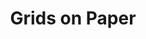 ---
layout: home
sortorder: 1.0
title: "Grids on Paper"
description: |
  Page layout grids create structure and harmony on the page.
details: |
  There are four types of grids:

  Single column
  : This is used for publications like books where each page has only one block of text, usually justified.

  Multi-column
  : This grid has more variation. It allows for more complex layouts with text & images.

  Modular
  : Even more flexible, the modular grid allows for varied types of content. You can have images, tables and more.

  Hierarchical
  : In this type of grid, the horizontal units create hierarchy.

  Create layout grids for print. We'll consider: 

  - Balance 
  - Symmetry 
  - Focal point 
  - White space 
  - Informal & formal grids 

  We'll learn the anatomy of page grids including, margins, columns, gutters, etc… 

  [Good layout/grids info here](https://learning.oreilly.com/library/view/typography-referenced/9781592537020/chapter-49.html)

---